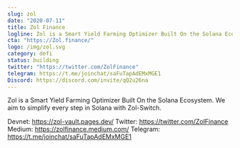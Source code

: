 ```yaml
---
slug: zol
date: "2020-07-11"
title: Zol Finance
logline: Zol is a Smart Yield Farming Optimizer Built On the Solana Ecosystem ☀️.
cta: "https://Zol.finance/"
logo: /img/zol.svg
category: defi
status: building
twitter: "https://twitter.com/ZolFinance"
telegram: https://t.me/joinchat/saFuTapAdEMxMGE1
Discord: https://discord.com/invite/qQ2u26na
---
```


Zol is a Smart Yield Farming Optimizer Built On the Solana Ecosystem. We aim to simplify every step in Solana with Zol-Switch.

Devnet: https://zol-vault.pages.dev/
Twitter: https://twitter.com/ZolFinance
Medium: https://zolfinance.medium.com/
Telegram: https://t.me/joinchat/saFuTapAdEMxMGE1
